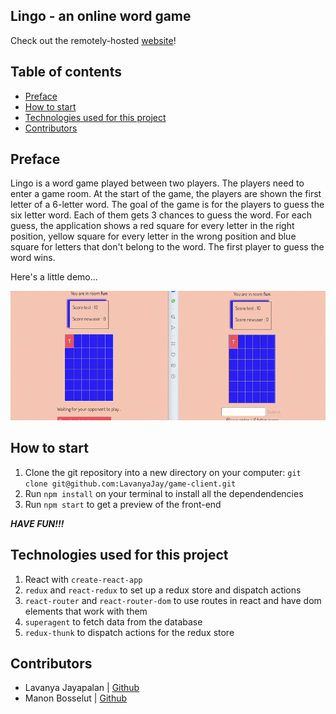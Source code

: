 ## Lingo - an online word game

Check out the remotely-hosted [website](https://lingogame.netlify.com/)!

## Table of contents

- [Preface](#Preface)
- [How to start](#How-to-start)
- [Technologies used for this project](#Technologies-used-for-this-project)
- [Contributors](#Contributors)

## Preface

Lingo is a word game played between two players.
The players need to enter a game room. At the start of the game, the players are shown the first letter of a 6-letter word. The goal of the game is for the players to guess the six letter word. Each of them gets 3 chances to guess the word. For each guess, the application shows a red square for every letter in the right position, yellow square for every letter in the wrong position and blue square for letters that don't belong to the word.
The first player to guess the word wins.

Here's a little demo...

![gif](./demo/lingogamedemo.gif)

## How to start

1. Clone the git repository into a new directory on your computer: `git clone git@github.com:LavanyaJay/game-client.git`
2. Run `npm install` on your terminal to install all the dependendencies
3. Run `npm start` to get a preview of the front-end

**_HAVE FUN!!!_**

## Technologies used for this project

1. React with `create-react-app`
2. `redux` and `react-redux` to set up a redux store and dispatch actions
3. `react-router` and `react-router-dom` to use routes in react and have dom elements that work with them
4. `superagent` to fetch data from the database
5. `redux-thunk` to dispatch actions for the redux store

## Contributors

- Lavanya Jayapalan | [Github](https://github.com/LavanyaJay)
- Manon Bosselut | [Github](https://github.com/mbosselut)
